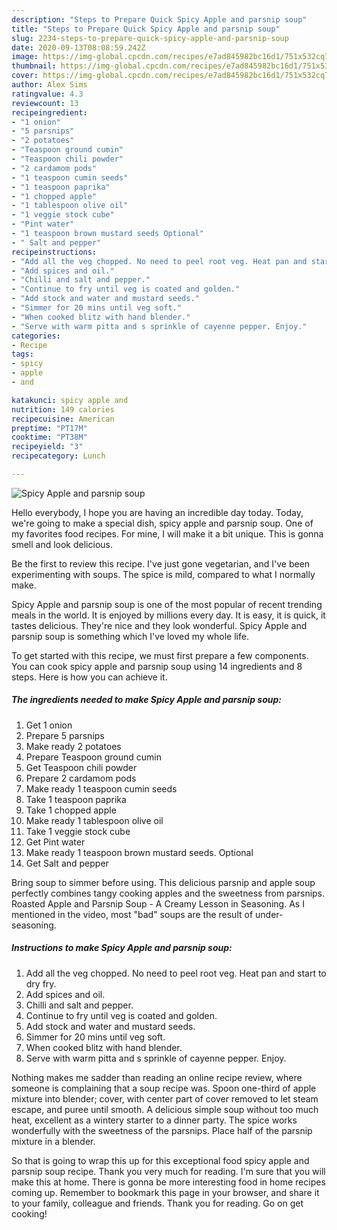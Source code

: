 ```yaml
---
description: "Steps to Prepare Quick Spicy Apple and parsnip soup"
title: "Steps to Prepare Quick Spicy Apple and parsnip soup"
slug: 2234-steps-to-prepare-quick-spicy-apple-and-parsnip-soup
date: 2020-09-13T08:08:59.242Z
image: https://img-global.cpcdn.com/recipes/e7ad845982bc16d1/751x532cq70/spicy-apple-and-parsnip-soup-recipe-main-photo.jpg
thumbnail: https://img-global.cpcdn.com/recipes/e7ad845982bc16d1/751x532cq70/spicy-apple-and-parsnip-soup-recipe-main-photo.jpg
cover: https://img-global.cpcdn.com/recipes/e7ad845982bc16d1/751x532cq70/spicy-apple-and-parsnip-soup-recipe-main-photo.jpg
author: Alex Sims
ratingvalue: 4.3
reviewcount: 13
recipeingredient:
- "1 onion"
- "5 parsnips"
- "2 potatoes"
- "Teaspoon ground cumin"
- "Teaspoon chili powder"
- "2 cardamom pods"
- "1 teaspoon cumin seeds"
- "1 teaspoon paprika"
- "1 chopped apple"
- "1 tablespoon olive oil"
- "1 veggie stock cube"
- "Pint water"
- "1 teaspoon brown mustard seeds Optional"
- " Salt and pepper"
recipeinstructions:
- "Add all the veg chopped. No need to peel root veg. Heat pan and start to dry fry."
- "Add spices and oil."
- "Chilli and salt and pepper."
- "Continue to fry until veg is coated and golden."
- "Add stock and water and mustard seeds."
- "Simmer for 20 mins until veg soft."
- "When cooked blitz with hand blender."
- "Serve with warm pitta and s sprinkle of cayenne pepper. Enjoy."
categories:
- Recipe
tags:
- spicy
- apple
- and

katakunci: spicy apple and 
nutrition: 149 calories
recipecuisine: American
preptime: "PT17M"
cooktime: "PT38M"
recipeyield: "3"
recipecategory: Lunch

---
```



![Spicy Apple and parsnip soup](https://img-global.cpcdn.com/recipes/e7ad845982bc16d1/751x532cq70/spicy-apple-and-parsnip-soup-recipe-main-photo.jpg)

Hello everybody, I hope you are having an incredible day today. Today, we're going to make a special dish, spicy apple and parsnip soup. One of my favorites food recipes. For mine, I will make it a bit unique. This is gonna smell and look delicious.

Be the first to review this recipe. I&#39;ve just gone vegetarian, and I&#39;ve been experimenting with soups. The spice is mild, compared to what I normally make.

Spicy Apple and parsnip soup is one of the most popular of recent trending meals in the world. It is enjoyed by millions every day. It is easy, it is quick, it tastes delicious. They're nice and they look wonderful. Spicy Apple and parsnip soup is something which I've loved my whole life.


To get started with this recipe, we must first prepare a few components. You can cook spicy apple and parsnip soup using 14 ingredients and 8 steps. Here is how you can achieve it.

<!--inarticleads1-->

##### The ingredients needed to make Spicy Apple and parsnip soup:

1. Get 1 onion
1. Prepare 5 parsnips
1. Make ready 2 potatoes
1. Prepare Teaspoon ground cumin
1. Get Teaspoon chili powder
1. Prepare 2 cardamom pods
1. Make ready 1 teaspoon cumin seeds
1. Take 1 teaspoon paprika
1. Take 1 chopped apple
1. Make ready 1 tablespoon olive oil
1. Take 1 veggie stock cube
1. Get Pint water
1. Make ready 1 teaspoon brown mustard seeds. Optional
1. Get  Salt and pepper


Bring soup to simmer before using. This delicious parsnip and apple soup perfectly combines tangy cooking apples and the sweetness from parsnips. Roasted Apple and Parsnip Soup - A Creamy Lesson in Seasoning. As I mentioned in the video, most &#34;bad&#34; soups are the result of under-seasoning. 

<!--inarticleads2-->

##### Instructions to make Spicy Apple and parsnip soup:

1. Add all the veg chopped. No need to peel root veg. Heat pan and start to dry fry.
1. Add spices and oil.
1. Chilli and salt and pepper.
1. Continue to fry until veg is coated and golden.
1. Add stock and water and mustard seeds.
1. Simmer for 20 mins until veg soft.
1. When cooked blitz with hand blender.
1. Serve with warm pitta and s sprinkle of cayenne pepper. Enjoy.


Nothing makes me sadder than reading an online recipe review, where someone is complaining that a soup recipe was. Spoon one-third of apple mixture into blender; cover, with center part of cover removed to let steam escape, and puree until smooth. A delicious simple soup without too much heat, excellent as a wintery starter to a dinner party. The spice works wonderfully with the sweetness of the parsnips. Place half of the parsnip mixture in a blender. 

So that is going to wrap this up for this exceptional food spicy apple and parsnip soup recipe. Thank you very much for reading. I'm sure that you will make this at home. There is gonna be more interesting food in home recipes coming up. Remember to bookmark this page in your browser, and share it to your family, colleague and friends. Thank you for reading. Go on get cooking!
